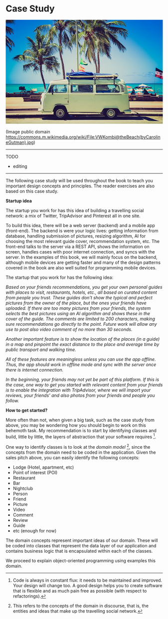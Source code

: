 # Case Study

![](/assets/VWKombi@theBeachbyCarolineGutman640.jpg)

(Image public domain https://commons.m.wikimedia.org/wiki/File:VWKombi@theBeach(byCarolineGutman).jpg)

---
TODO

- editing

---

The following case study will be used throughout the book to teach you important design concepts and principles. The reader exercises are also based on this case study.

**Startup idea**

The startup you work for has this idea of building a travelling social network: a mix of Twitter, TripAdvisor and Pinterest all in one site.

To build this idea, there will be a web server (backend) and a  mobile app (front-end). The backend is were your logic lives: getting information from database, handling submission of pictures, resizing algorithm, AI for choosing the most relevant guide cover, recommendation system, etc. The front-end talks to the server via a REST API, shows the information on screen, handles cases with poor internet connection, and syncs with the server. In the examples of this book, we will mainly focus on the backend, although mobile devices are getting faster and many of the design patterns covered in the book are also well suited for programming mobile devices. 

The startup that you work for has the following idea:

*Based on your friends recommendations, you get your own personal guides with places to visit, restaurants, hotels, etc., all based on curated content from people you trust. These guides don't show the typical and perfect pictures from the owner of the place, but the ones your friends have uploaded. If there are too many pictures from your friends, the system selects the best pictures using an AI algorithm and shows these in the cover of the guide. The comments are limited to 200 characters, making sure recommendations go directly to the point. Future work will allow any use to post also video comment of no more than 30 seconds.*

*Another important feature is to show the location of the places (in a guide) in a map and pinpoint the exact distance to the place and average time by public transport and walking time.*

*All of these features are meaningless unless you can use the app offline. Thus, the app should work in offline mode and sync with the server once there is internet connection.*

*In the beginning, your friends may not yet be part of this platform. If this is the case, one way to get you started with relevant content from your friends is to enable the integration with TripAdvisor, where we will import your reviews, your friends' and also photos from your friends and people you follow.*

<!--
Another idea is a publishing site that sells book chapters and whole books. As a user, you can buy a few chapters to see whether the story is interesting and stop reading if you don't find it appealing. Have you ever thought about introductory books from which you know most of the content except one chapter or two. With this platform, you can buy those individual chapters alone and focus on your needs. Start learning smart!

Your team uses an agile methodology, *Scrum*, and there are post-it everywhere with the list of functional features (we will go through the list of non-functional later on).

![](/assets/Scrum_task_board.jpg)
(Image taken by Logan Ingalls, [source](https://commons.m.wikimedia.org/wiki/File:Scrum_task_board.jpg#mw-jump-to-license) )

-->

**How to get started?**

More often than not, when given a big task, such as the case study from above, you may be wondering how you should begin to work on this behemoth task. My recommendation is to start by identifying classes and build, little by little, the layers of abstraction that your software requires [^1].

One way to identify classes is to look at the *domain model* [^2], since the concepts from the domain need to be coded in the application. Given the sales pitch above, you can easily identify the following concepts:
- Lodge (Hotel, apartment, etc)
- Point of interest (POI)
- Restaurant
- Bar
- Nightclub
- Person
- Friend
- Picture
- Video
- Comment
- Review
- Guide
- etc (enough for now)

The domain concepts represent important ideas of our domain. These will be coded into classes that represent the data layer of our application and contains business logic that is encapsulated within each of the classes.

We proceed to explain object-oriented programming using examples this domain.

[^1]: Code is always in constant flux: it needs to be maintained and improved. Your design will change too. A good design helps you to create software that is flexible and as much pain free as possible (with respect to refactorings).

[^2]: This refers to the concepts of the domain in discourse, that is, the entities and ideas that make up the travelling social network.